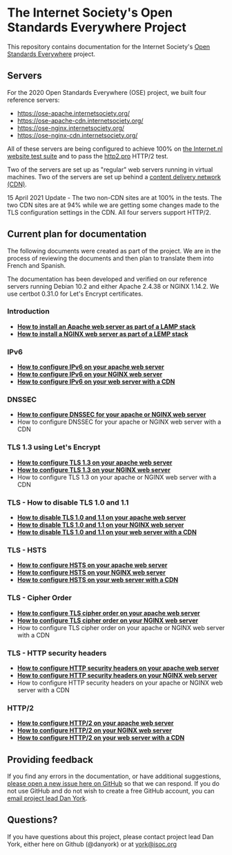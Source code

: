# The Internet Society's Open Standards Everywhere Project

This repository contains documentation for the Internet Society's [Open Standards Everywhere](https://www.internetsociety.org/ose/) project.

## Servers

For the 2020 Open Standards Everywhere (OSE) project, we built four reference servers:
* https://ose-apache.internetsociety.org/
* https://ose-apache-cdn.internetsociety.org/
* https://ose-nginx.internetsociety.org/
* https://ose-nginx-cdn.internetsociety.org/

All of these servers are being configured to achieve 100% on [the Internet.nl website test suite](https://internet.nl/) 
and to pass the [http2.pro](https://http2.pro/) HTTP/2 test.

Two of the servers are set up as "regular" web servers running in virtual machines. Two of the servers are set up behind a [content delivery network (CDN)](https://en.wikipedia.org/wiki/Content_delivery_network).

15 April 2021 Update - The two non-CDN sites are at 100% in the tests. The two CDN sites are at 94% while we are getting
some changes made to the TLS configuration settings in the CDN.  All four servers support HTTP/2.

## Current plan for documentation

The following documents were created as part of the project. We are in the process of reviewing the documents and then plan to translate them into French and Spanish.

The documentation has been developed and verified on our reference servers running Debian 10.2 and either Apache 2.4.38 or NGINX 1.14.2. We use certbot 0.31.0 for Let's Encrypt certificates.

### Introduction
* **[How to install an Apache web server as part of a LAMP stack](ose-web-lamp-stack.md)**
* **[How to install a NGINX web server as part of a LEMP stack](ose-web-lemp-stack.md)**

### IPv6
* **[How to configure IPv6 on your apache web server](ose-web-ipv6-apache.md)**
* **[How to configure IPv6 on your NGINX web server](ose-web-ipv6-nginx.md)**
* **[How to configure IPv6 on your web server with a CDN](ose-web-ipv6-cdns.md)**

### DNSSEC
* **[How to configure DNSSEC for your apache or NGINX web server](ose-web-dnssec-apache-nginx.md)**
* How to configure DNSSEC for your apache or NGINX web server with a CDN

### TLS 1.3 using Let's Encrypt
* **[How to configure TLS 1.3 on your apache web server](ose-web-tls-1-3-apache.md)**
* **[How to configure TLS 1.3 on your NGINX web server](ose-web-tls-1-3-nginx.md)**
* How to configure TLS 1.3 on your apache or NGINX web server with a CDN

### TLS - How to disable TLS 1.0 and 1.1

* **[How to disable TLS 1.0 and 1.1 on your apache web server](ose-web-tls-versions-apache.md)**
* **[How to disable TLS 1.0 and 1.1 on your NGINX web server](ose-web-tls-versions-nginx.md)**
* **[How to disable TLS 1.0 and 1.1 on your web server with a CDN](ose-web-tls-versions-cdns.md)**

### TLS - HSTS
* **[How to configure HSTS on your apache web server](ose-web-hsts-apache.md)**
* **[How to configure HSTS on your NGINX web server](ose-web-hsts-nginx.md)**
* **[How to configure HSTS on your web server with a CDN](ose-web-hsts-cdns.md)**

### TLS - Cipher Order
* **[How to configure TLS cipher order on your apache web server](ose-web-tls-cipher-order-apache.md)**
* **[How to configure TLS cipher order on your NGINX web server](ose-web-tls-cipher-order-nginx.md)**
* How to configure TLS cipher order on your apache or NGINX web server with a CDN

### TLS - HTTP security headers
* **[How to configure HTTP security headers on your apache web server](ose-web-http-security-headers-apache.md)**
* **[How to configure HTTP security headers on your NGINX web server](ose-web-http-security-headers-nginx.md)**
* How to configure HTTP security headers on your apache or NGINX web server with a CDN

### HTTP/2
* **[How to configure HTTP/2 on your apache web server](ose-web-http2-apache.md)**
* **[How to configure HTTP/2 on your NGINX web server](ose-web-http2-nginx.md)**
* **[How to configure HTTP/2 on your web server with a CDN](ose-web-http2-cdns.md)**

## Providing feedback

If you find any errors in the documentation, or have additional suggestions, [please open a new issue here on GitHub](https://github.com/InternetSociety/ose-documentation/issues) so that we can respond. If you do not use GitHub and do not wish to create a free GitHub account, you can [email project lead Dan York](mailto:york@isoc.org).

## Questions?

If you have questions about this project, please contact project lead Dan York, either here on Github (@danyork) or at [york@isoc.org](mailto:york@isoc.org)

